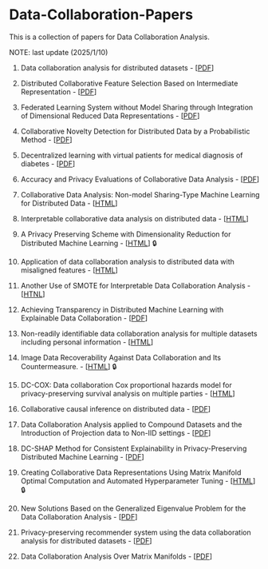 # Data-Collaboration-Papers
This is a collection of papers for Data Collaboration Analysis.

NOTE: last update (2025/1/10)

1. Data collaboration analysis for distributed datasets - [[PDF](https://arxiv.org/pdf/1902.07535)]

2. Distributed Collaborative Feature Selection Based on Intermediate Representation - [[PDF](https://www.ijcai.org/Proceedings/2019/0575.pdf)]

3. Federated Learning System without Model Sharing through Integration of Dimensional Reduced Data Representations - [[PDF](https://arxiv.org/pdf/2011.06803)]

4. Collaborative Novelty Detection for Distributed Data by a Probabilistic Method - [[PDF](https://proceedings.mlr.press/v157/imakura21a/imakura21a.pdf)]

5. Decentralized learning with virtual patients for medical diagnosis of diabetes - [[PDF](https://link.springer.com/content/pdf/10.1007/s42979-021-00564-1.pdf)]

6. Accuracy and Privacy Evaluations of Collaborative Data Analysis - [[PDF](https://arxiv.org/pdf/2101.11144)]

7. Collaborative Data Analysis: Non-model Sharing-Type Machine Learning for Distributed Data - [[HTML](https://link.springer.com/chapter/10.1007/978-3-030-69886-7_2)]

8. Interpretable collaborative data analysis on distributed data - [[HTML](https://doi.org/10.1016/j.eswa.2021.114891)]

9. A Privacy Preserving Scheme with Dimensionality Reduction for Distributed Machine Learning - [[HTML](https://ieeexplore.ieee.org/document/9546850)] 🔒

10. Application of data collaboration analysis to distributed data with misaligned features - [[HTML](https://doi.org/10.1016/j.imu.2022.101013)]

11. Another Use of SMOTE for Interpretable Data Collaboration Analysis - [[HTNL](https://doi.org/10.1016/j.eswa.2023.120385)]

12. Achieving Transparency in Distributed Machine Learning with Explainable Data Collaboration - [[PDF](https://arxiv.org/pdf/2212.03373)]

13. Non-readily identifiable data collaboration analysis for multiple datasets including personal information - [[HTML](https://doi.org/10.1016/j.inffus.2023.101826)]

14. Image Data Recoverability Against Data Collaboration and Its Countermeasure. - [[HTML](https://doi.org/10.1007/978-981-19-7769-5_1)] 🔒

15. DC-COX: Data collaboration Cox proportional hazards model for privacy-preserving survival analysis on multiple parties - [[HTML](https://doi.org/10.1016/j.jbi.2022.104264)]

16. Collaborative causal inference on distributed data - [[PDF](https://doi.org/10.1016/j.eswa.2023.123024)]

17. Data Collaboration Analysis applied to Compound Datasets and the Introduction of Projection data to Non-IID settings - [[PDF](https://arxiv.org/pdf/2308.00280)]

18. DC-SHAP Method for Consistent Explainability in Privacy-Preserving Distributed Machine Learning - [[PDF](https://link.springer.com/content/pdf/10.1007/s44230-023-00032-4.pdf)]

19. Creating Collaborative Data Representations Using Matrix Manifold Optimal Computation and Automated Hyperparameter Tuning - [[HTML](https://doi.org/10.1109/ICEIB57887.2023.10170466)] 🔒

20. New Solutions Based on the Generalized Eigenvalue Problem for the Data Collaboration Analysis - [[PDF](https://arxiv.org/pdf/2404.14164)]
   
21. Privacy-preserving recommender system using the data collaboration analysis for distributed datasets - [[PDF](https://arxiv.org/pdf/2406.01603)]

22. Data Collaboration Analysis Over Matrix Manifolds - [[PDF](https://arxiv.org/pdf/2403.02780)] 



